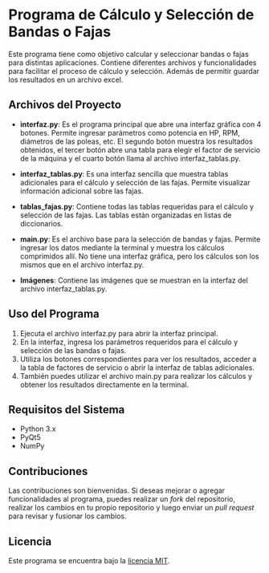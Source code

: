 # Programa de Cálculo y Selección de Bandas o Fajas

Este programa tiene como objetivo calcular y seleccionar bandas o fajas para distintas aplicaciones. Contiene diferentes archivos y funcionalidades para facilitar el proceso de cálculo y selección. Además de permitir guardar los resultados en un archivo excel.

## Archivos del Proyecto

- **interfaz.py**: Es el programa principal que abre una interfaz gráfica con 4 botones. Permite ingresar parámetros como potencia en HP, RPM, diámetros de las poleas, etc. El segundo botón muestra los resultados obtenidos, el tercer botón abre una tabla para elegir el factor de servicio de la máquina y el cuarto botón llama al archivo interfaz_tablas.py.

- **interfaz_tablas.py**: Es una interfaz sencilla que muestra tablas adicionales para el cálculo y selección de las fajas. Permite visualizar información adicional sobre las fajas.

- **tablas_fajas.py**: Contiene todas las tablas requeridas para el cálculo y selección de las fajas. Las tablas están organizadas en listas de diccionarios.

- **main.py**: Es el archivo base para la selección de bandas y fajas. Permite ingresar los datos mediante la terminal y muestra los cálculos comprimidos allí. No tiene una interfaz gráfica, pero los cálculos son los mismos que en el archivo interfaz.py.

- **Imágenes**: Contiene las imágenes que se muestran en la interfaz del archivo interfaz_tablas.py.

## Uso del Programa

1. Ejecuta el archivo interfaz.py para abrir la interfaz principal.
2. En la interfaz, ingresa los parámetros requeridos para el cálculo y selección de las bandas o fajas.
3. Utiliza los botones correspondientes para ver los resultados, acceder a la tabla de factores de servicio o abrir la interfaz de tablas adicionales.
4. También puedes utilizar el archivo main.py para realizar los cálculos y obtener los resultados directamente en la terminal.

## Requisitos del Sistema

- Python 3.x
- PyQt5
- NumPy

## Contribuciones

Las contribuciones son bienvenidas. Si deseas mejorar o agregar funcionalidades al programa, puedes realizar un *fork* del repositorio, realizar los cambios en tu propio repositorio y luego enviar un *pull request* para revisar y fusionar los cambios.

## Licencia

Este programa se encuentra bajo la [licencia MIT](LICENSE).

